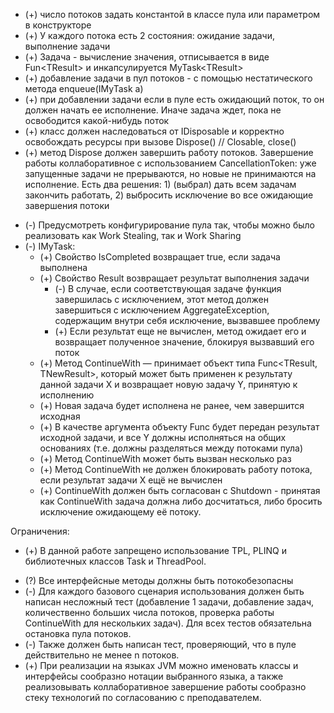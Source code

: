 

+ (+) число потоков задать константой в классе пула или параметром в конструкторе
+ (+) У каждого потока есть 2 состояния: ожидание задачи, выполнение задачи
+ (+) Задача - вычисление значения, отписывается в виде Fun\<TResult\> и инкапсулируется MyTask\<TResult\>
+ (+) добавление задачи в пул потоков - с помощью нестатического метода enqueue(IMyTask a)
+ (+) при добавлении задачи если в пуле есть ожидающий поток, то он должен начать ее исполнение. Иначе задача ждет, пока не освободится какой-нибудь поток
+ (+) класс должен наследоваться от IDisposable и корректно освобождать ресурсы при вызове Dispose()  // Closable, close()
+ (+) метод Dispose должен завершить работу потоков. Завершение работы коллаборативное с использованием CancellationToken: уже запущенные задачи не прерываются, но новые не принимаются на исполнение. Есть два решения: 1) (выбрал) дать всем задачам закончить работать, 2) выбросить исключение во все ожидающие завершения потоки
- (-) Предусмотреть конфигурирование пула так, чтобы можно было реализовать как Work Stealing, так и Work Sharing
- (-) IMyTask:
  + (+) Свойство IsCompleted возвращает true, если задача выполнена
  + (+) Свойство Result возвращает результат выполнения задачи
    - (-) В случае, если соответствующая задаче функция завершилась с исключением, этот метод должен завершиться с исключением AggregateException, содержащим внутри себя исключение, вызвавшее проблему
    - (+) Если результат еще не вычислен, метод ожидает его и возвращает полученное значение, блокируя вызвавший его поток
  + (+) Метод ContinueWith — принимает объект типа Func<TResult, TNewResult>, который может быть применен к результату данной задачи X и возвращает новую задачу Y, принятую к исполнению
  + (+) Новая задача будет исполнена не ранее, чем завершится исходная
  + (+) В качестве аргумента объекту Func будет передан результат исходной задачи, и все Y должны исполняться на общих основаниях (т.е. должны разделяться между потоками пула)
  + (+) Метод ContinueWith может быть вызван несколько раз
  + (+) Метод ContinueWith не должен блокировать работу потока, если результат задачи X ещё не вычислен
  + (+) ContinueWith должен быть согласован с Shutdown - принятая как ContinueWith задача должна либо досчитаться, либо бросить исключение ожидающему её потоку.

Ограничения:
+ (+) В данной работе запрещено использование TPL, PLINQ и библиотечных классов Task и ThreadPool.
- (?) Все интерфейсные методы должны быть потокобезопасны
- (-) Для каждого базового сценария использования должен быть написан несложный тест (добавление 1 задачи, добавление задач, количественно больших числа потоков, проверка работы ContinueWith для нескольких задач). Для всех тестов обязательна остановка пула потоков.
- (-) Также должен быть написан тест, проверяющий, что в пуле действительно не менее n потоков.
- (+) При реализации на языках JVM можно именовать классы и интерфейсы сообразно нотации выбранного языка, а также реализовывать коллаборативное завершение работы сообразно стеку технологий по согласованию с преподавателем.

